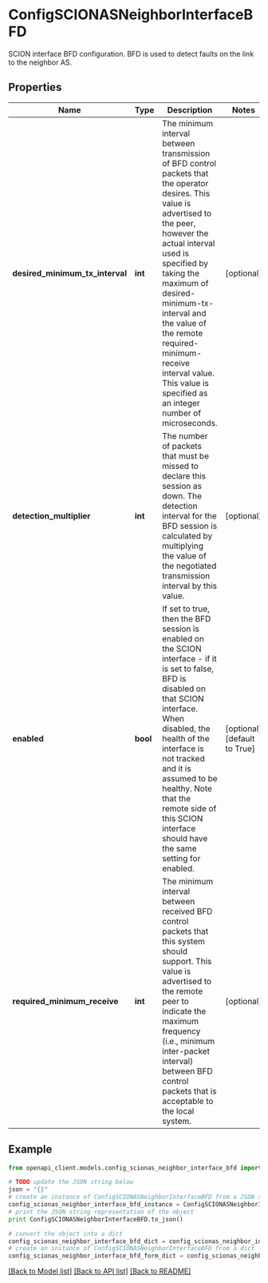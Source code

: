 # ConfigSCIONASNeighborInterfaceBFD

SCION interface BFD configuration. BFD is used to detect faults on the link to the neighbor AS.

## Properties

Name | Type | Description | Notes
------------ | ------------- | ------------- | -------------
**desired_minimum_tx_interval** | **int** | The minimum interval between transmission of BFD control packets that the operator desires. This value is advertised to the peer, however the actual interval used is specified by taking the maximum of desired-minimum-tx-interval and the value of the remote required-minimum-receive interval value. This value is specified as an integer number of microseconds. | [optional] 
**detection_multiplier** | **int** | The number of packets that must be missed to declare this session as down. The detection interval for the BFD session is calculated by multiplying the value of the negotiated transmission interval by this value. | [optional] 
**enabled** | **bool** | If set to true, then the BFD session is enabled on the SCION interface - if it is set to false, BFD is disabled on that SCION interface. When disabled, the health of the interface is not tracked and it is assumed to be healthy. Note that the remote side of this SCION interface should have the same setting for enabled. | [optional] [default to True]
**required_minimum_receive** | **int** | The minimum interval between received BFD control packets that this system should support. This value is advertised to the remote peer to indicate the maximum frequency (i.e., minimum inter-packet interval) between BFD control packets that is acceptable to the local system. | [optional] 

## Example

```python
from openapi_client.models.config_scionas_neighbor_interface_bfd import ConfigSCIONASNeighborInterfaceBFD

# TODO update the JSON string below
json = "{}"
# create an instance of ConfigSCIONASNeighborInterfaceBFD from a JSON string
config_scionas_neighbor_interface_bfd_instance = ConfigSCIONASNeighborInterfaceBFD.from_json(json)
# print the JSON string representation of the object
print ConfigSCIONASNeighborInterfaceBFD.to_json()

# convert the object into a dict
config_scionas_neighbor_interface_bfd_dict = config_scionas_neighbor_interface_bfd_instance.to_dict()
# create an instance of ConfigSCIONASNeighborInterfaceBFD from a dict
config_scionas_neighbor_interface_bfd_form_dict = config_scionas_neighbor_interface_bfd.from_dict(config_scionas_neighbor_interface_bfd_dict)
```
[[Back to Model list]](../README.md#documentation-for-models) [[Back to API list]](../README.md#documentation-for-api-endpoints) [[Back to README]](../README.md)


